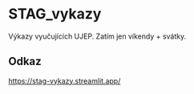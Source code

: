 # STAG_vykazy

Výkazy vyučujících UJEP. Zatím jen víkendy + svátky.

## Odkaz

<https://stag-vykazy.streamlit.app/>
